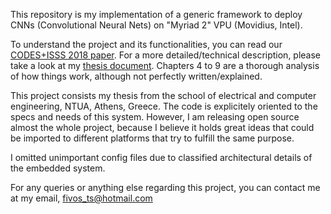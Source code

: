 This repository is my implementation of a generic framework to deploy CNNs (Convolutional Neural Nets) on "Myriad 2" VPU (Movidius, Intel).

To understand the project and its functionalities, you can read our [CODES+ISSS 2018 paper](https://www.researchgate.net/publication/326485881_A_Design_Space_Exploration_Framework_for_Convolutional_Neural_Networks_implemented_on_Edge_Devices). For a more detailed/technical description, please take a look at my [thesis document](http://dspace.lib.ntua.gr/xmlui/handle/123456789/47506). Chapters 4 to 9 are a thorough analysis of how things work, although not perfectly written/explained.

This project consists my thesis from the school of electrical and computer engineering, NTUA, Athens, Greece. The code is explicitely oriented to the specs and needs of this system. However, I am releasing open source almost the whole project, because I believe it holds great ideas that could be imported to different platforms that try to fulfill the same purpose.

I omitted unimportant config files due to classified architectural details of the embedded system.

For any queries or anything else regarding this project, you can contact me at my email, fivos_ts@hotmail.com
